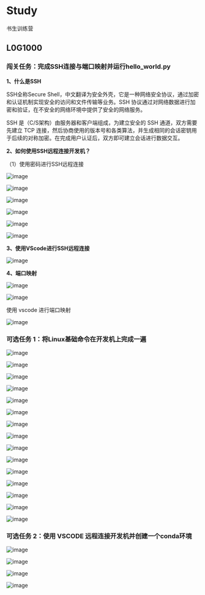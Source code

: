 # Study
书生训练营
## L0G1000
### 闯关任务：完成SSH连接与端口映射并运行hello_world.py
**1、什么是SSH**

SSH全称Secure Shell，中文翻译为安全外壳，它是一种网络安全协议，通过加密和认证机制实现安全的访问和文件传输等业务。SSH 协议通过对网络数据进行加密和验证，在不安全的网络环境中提供了安全的网络服务。

SSH 是（C/S架构）由服务器和客户端组成，为建立安全的 SSH 通道，双方需要先建立 TCP 连接，然后协商使用的版本号和各类算法，并生成相同的会话密钥用于后续的对称加密。在完成用户认证后，双方即可建立会话进行数据交互。

**2、如何使用SSH远程连接开发机？**

（1）使用密码进行SSH远程连接

![image](https://github.com/user-attachments/assets/8791256b-e5e9-47cc-a60b-57346f1527d4)

![image](https://github.com/user-attachments/assets/4d1af654-ce05-485c-a160-d9f45775a8f0)

![image](https://github.com/user-attachments/assets/1ee0f502-6bd2-41a9-b521-68581b02348d)

![image](https://github.com/user-attachments/assets/c2841e73-0acb-4159-85d7-115cca50a50b)

![image](https://github.com/user-attachments/assets/17b21d4c-8d64-4f4b-adfd-74f4b8d08c72)

![image](https://github.com/user-attachments/assets/02ed8611-4edb-4346-b7b5-52c8f4bd1c06)

**3、使用VScode进行SSH远程连接**

![image](https://github.com/user-attachments/assets/7124b3af-ee0d-4f77-aad5-b5e0e5bbdbfa)

**4、端口映射**

![image](https://github.com/user-attachments/assets/b6f2c7cc-ea23-47df-a48b-b2f8cc80f7de)

![image](https://github.com/user-attachments/assets/80f514cc-bd87-453a-9f95-ea8f5c510bfc)

使用 vscode 进行端口映射

![image](https://github.com/user-attachments/assets/420b60e9-f6a1-4d3e-93d6-6498d55aa28c)









### 可选任务 1：将Linux基础命令在开发机上完成一遍

![image](https://github.com/user-attachments/assets/5905c0ee-bda0-49d8-98be-0bf66dd793e4)

![image](https://github.com/user-attachments/assets/005258e2-9224-477d-b428-1f7901a9f9b1)

![image](https://github.com/user-attachments/assets/8d8909e7-1329-4544-bd17-d8f4a1b88d26)

![image](https://github.com/user-attachments/assets/c4f6fb47-f6d3-412a-8a1f-0e645f62aaa1)

![image](https://github.com/user-attachments/assets/243465fb-afe3-49ca-b3e7-9dda1920629c)

![image](https://github.com/user-attachments/assets/7f4bb2a9-91a6-4d4f-9bd0-8c123ff538fe)

![image](https://github.com/user-attachments/assets/8cfcd2f1-6064-47e7-a361-c0d526acefc1)

![image](https://github.com/user-attachments/assets/945abb87-ba81-4cc4-a86e-5df8b20c6069)

![image](https://github.com/user-attachments/assets/470b4e23-708d-4ab1-9423-a2b70249f0c6)

![image](https://github.com/user-attachments/assets/9480bb8b-f96e-4e7f-b915-6226510276b4)

![image](https://github.com/user-attachments/assets/91f545f0-3b18-4787-aacc-e4f5800c8dd8)

![image](https://github.com/user-attachments/assets/25142672-d0e2-40a3-ad8c-82bb899393d0)

![image](https://github.com/user-attachments/assets/9b54608c-9cca-4fca-a166-d0a0316fa1d5)

![image](https://github.com/user-attachments/assets/b24ac631-3b9f-4d8f-b9c8-832a820793a7)

![image](https://github.com/user-attachments/assets/f6cd7e22-90b8-4286-b3f0-fb63e0faa875)





### 可选任务 2：使用 VSCODE 远程连接开发机并创建一个conda环境

![image](https://github.com/user-attachments/assets/49d40301-2864-4518-b201-d7dba451ffc1)

![image](https://github.com/user-attachments/assets/1871de0b-1f20-4e87-b345-7a516c944ff4)

![image](https://github.com/user-attachments/assets/e5200762-c247-4f96-ab3c-4309e8503c65)

![image](https://github.com/user-attachments/assets/6464ac67-cb84-4d7a-abb8-f82c0d47f22b)




